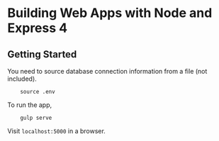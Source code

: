 # Building Web Apps with Node and Express 4

## Getting Started

You need to source database connection information from a file (not included).

        source .env

To run the app,

        gulp serve

Visit `localhost:5000` in a browser.
